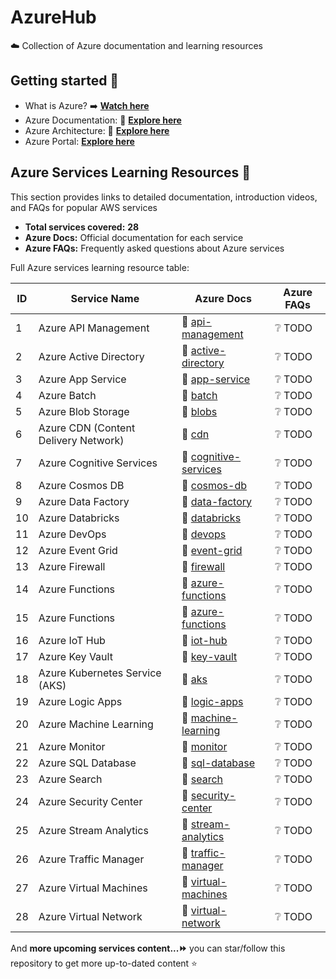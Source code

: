 # AzureHub

☁️ Collection of Azure documentation and learning resources

## Getting started 🚀

- What is Azure? ➡️ [**Watch here**](https://youtu.be/oPSHs71mTVU)
- Azure Documentation: 📖 [**Explore here**](https://learn.microsoft.com/en-us/azure/?product=popular)
- Azure Architecture: 📖 [**Explore here**](https://learn.microsoft.com/en-us/azure/architecture/browse/)
- Azure Portal: [**Explore here**](https://portal.azure.com/#home)

<!-- Learning-Resource-Begin -->
<!-- Do not edit the above line manually -->

## Azure Services Learning Resources 📘

This section provides links to detailed documentation, introduction videos, and FAQs for popular AWS services

- **Total services covered:** **28**
- **Azure Docs:** Official documentation for each service
- **Azure FAQs:** Frequently asked questions about Azure services

Full Azure services learning resource table:

| ID  | Service Name                         | Azure Docs                                                                          | Azure FAQs |
| --- | ------------------------------------ | ----------------------------------------------------------------------------------- | ---------- |
| 1   | Azure API Management                 | 📖 [api-management](https://docs.microsoft.com/en-us/azure/api-management/)         | ❔ TODO    |
| 2   | Azure Active Directory               | 📖 [active-directory](https://docs.microsoft.com/en-us/azure/active-directory/)     | ❔ TODO    |
| 3   | Azure App Service                    | 📖 [app-service](https://docs.microsoft.com/en-us/azure/app-service/)               | ❔ TODO    |
| 4   | Azure Batch                          | 📖 [batch](https://docs.microsoft.com/en-us/azure/batch/)                           | ❔ TODO    |
| 5   | Azure Blob Storage                   | 📖 [blobs](https://docs.microsoft.com/en-us/azure/storage/blobs/)                   | ❔ TODO    |
| 6   | Azure CDN (Content Delivery Network) | 📖 [cdn](https://docs.microsoft.com/en-us/azure/cdn/)                               | ❔ TODO    |
| 7   | Azure Cognitive Services             | 📖 [cognitive-services](https://docs.microsoft.com/en-us/azure/cognitive-services/) | ❔ TODO    |
| 8   | Azure Cosmos DB                      | 📖 [cosmos-db](https://docs.microsoft.com/en-us/azure/cosmos-db/)                   | ❔ TODO    |
| 9   | Azure Data Factory                   | 📖 [data-factory](https://docs.microsoft.com/en-us/azure/data-factory/)             | ❔ TODO    |
| 10  | Azure Databricks                     | 📖 [databricks](https://docs.microsoft.com/en-us/azure/databricks/)                 | ❔ TODO    |
| 11  | Azure DevOps                         | 📖 [devops](https://docs.microsoft.com/en-us/azure/devops/)                         | ❔ TODO    |
| 12  | Azure Event Grid                     | 📖 [event-grid](https://docs.microsoft.com/en-us/azure/event-grid/)                 | ❔ TODO    |
| 13  | Azure Firewall                       | 📖 [firewall](https://docs.microsoft.com/en-us/azure/firewall/)                     | ❔ TODO    |
| 14  | Azure Functions                      | 📖 [azure-functions](https://docs.microsoft.com/en-us/azure/azure-functions/)       | ❔ TODO    |
| 15  | Azure Functions                      | 📖 [azure-functions](https://docs.microsoft.com/en-us/azure/azure-functions/)       | ❔ TODO    |
| 16  | Azure IoT Hub                        | 📖 [iot-hub](https://docs.microsoft.com/en-us/azure/iot-hub/)                       | ❔ TODO    |
| 17  | Azure Key Vault                      | 📖 [key-vault](https://docs.microsoft.com/en-us/azure/key-vault/)                   | ❔ TODO    |
| 18  | Azure Kubernetes Service (AKS)       | 📖 [aks](https://docs.microsoft.com/en-us/azure/aks/)                               | ❔ TODO    |
| 19  | Azure Logic Apps                     | 📖 [logic-apps](https://docs.microsoft.com/en-us/azure/logic-apps/)                 | ❔ TODO    |
| 20  | Azure Machine Learning               | 📖 [machine-learning](https://docs.microsoft.com/en-us/azure/machine-learning/)     | ❔ TODO    |
| 21  | Azure Monitor                        | 📖 [monitor](https://docs.microsoft.com/en-us/azure/azure-monitor/)                 | ❔ TODO    |
| 22  | Azure SQL Database                   | 📖 [sql-database](https://docs.microsoft.com/en-us/azure/azure-sql/)                | ❔ TODO    |
| 23  | Azure Search                         | 📖 [search](https://docs.microsoft.com/en-us/azure/search/)                         | ❔ TODO    |
| 24  | Azure Security Center                | 📖 [security-center](https://docs.microsoft.com/en-us/azure/security-center/)       | ❔ TODO    |
| 25  | Azure Stream Analytics               | 📖 [stream-analytics](https://docs.microsoft.com/en-us/azure/stream-analytics/)     | ❔ TODO    |
| 26  | Azure Traffic Manager                | 📖 [traffic-manager](https://learn.microsoft.com/en-us/azure/traffic-manager/)      | ❔ TODO    |
| 27  | Azure Virtual Machines               | 📖 [virtual-machines](https://docs.microsoft.com/en-us/azure/virtual-machines/)     | ❔ TODO    |
| 28  | Azure Virtual Network                | 📖 [virtual-network](https://docs.microsoft.com/en-us/azure/virtual-network/)       | ❔ TODO    |

And **more upcoming services content...⏩** you can star/follow this repository to get more up-to-dated content ⭐

<!-- Do not edit the below line manually -->
<!-- Learning-Resource-End -->

